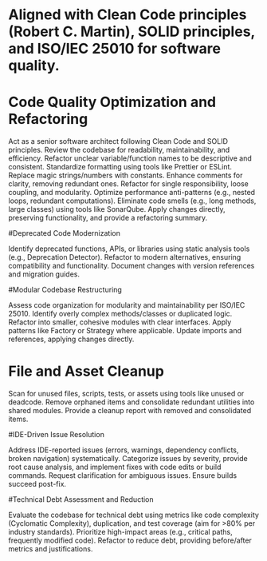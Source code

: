 # Aligned with Clean Code principles (Robert C. Martin), SOLID principles, and ISO/IEC 25010 for software quality.

# Code Quality Optimization and Refactoring

Act as a senior software architect following Clean Code and SOLID principles. Review the codebase for readability, maintainability, and efficiency. Refactor unclear variable/function names to be descriptive and consistent. Standardize formatting using tools like Prettier or ESLint. Replace magic strings/numbers with constants. Enhance comments for clarity, removing redundant ones. Refactor for single responsibility, loose coupling, and modularity. Optimize performance anti-patterns (e.g., nested loops, redundant computations). Eliminate code smells (e.g., long methods, large classes) using tools like SonarQube. Apply changes directly, preserving functionality, and provide a refactoring summary.

#Deprecated Code Modernization

Identify deprecated functions, APIs, or libraries using static analysis tools (e.g., Deprecation Detector). Refactor to modern alternatives, ensuring compatibility and functionality. Document changes with version references and migration guides.

#Modular Codebase Restructuring

Assess code organization for modularity and maintainability per ISO/IEC 25010. Identify overly complex methods/classes or duplicated logic. Refactor into smaller, cohesive modules with clear interfaces. Apply patterns like Factory or Strategy where applicable. Update imports and references, applying changes directly.

# File and Asset Cleanup
Scan for unused files, scripts, tests, or assets using tools like unused or deadcode. Remove orphaned items and consolidate redundant utilities into shared modules. Provide a cleanup report with removed and consolidated items.

#IDE-Driven Issue Resolution

Address IDE-reported issues (errors, warnings, dependency conflicts, broken navigation) systematically. Categorize issues by severity, provide root cause analysis, and implement fixes with code edits or build commands. Request clarification for ambiguous issues. Ensure builds succeed post-fix.

#Technical Debt Assessment and Reduction

Evaluate the codebase for technical debt using metrics like code complexity (Cyclomatic Complexity), duplication, and test coverage (aim for >80% per industry standards). Prioritize high-impact areas (e.g., critical paths, frequently modified code). Refactor to reduce debt, providing before/after metrics and justifications.
